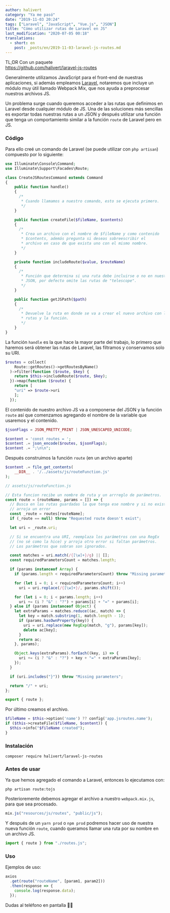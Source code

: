 ```yaml
---
author: halivert
category: "Ya me pasó"
date: "2019-11-03 20:24"
tags: ["Laravel", "JavaScript", "Vue.js", "JSON"]
title: "Cómo utilizar rutas de Laravel en JS"
last_modification: "2020-07-05 00:18"
translations:
  - short: en
    post: _posts/en/2019-11-03-laravel-js-routes.md
---
```


TL;DR Con un paquete<br>
<https://github.com/halivert/laravel-js-routes>

Generalmente utilizamos JavaScript para el front-end de nuestras aplicaciones,
si además empleamos [Laravel][1], notaremos que incluye un módulo muy útil
llamado Webpack Mix, que nos ayuda a preprocesar nuestros archivos JS.

<!-- Seguir leyendo -->

Un problema surge cuando queremos acceder a las rutas que definimos en Laravel
desde cualquier módulo de JS. Una de las soluciones más sencillas es exportar
todas nuestras rutas a un JSON y después utilizar una función que tenga un
comportamiento similar a la función `route` de Laravel pero en JS.

### Código
Para ello creé un comando de Laravel (se puede utilizar con `php artisan`)
compuesto por lo siguiente:

```php
use Illuminate\Console\Command;
use Illuminate\Support\Facades\Route;

class CreateJSRoutesCommand extends Command
{
    public function handle()
    {
      /*
       * Cuando llamamos a nuestro comando, esto se ejecuta primero.
       */
    }

    public function createFile($fileName, $contents)
    {
      /*
       * Crea un archivo con el nombre de $fileName y como contenido
       * $contents, además pregunta si deseas sobreescribir el
       * archivo en caso de que exista uno con el mismo nombre.
       */
    }

    private function includeRoute($value, $routeName)
    {
      /*
       * Función que determina si una ruta debe incluirse o no en nuestro
       * JSON, por defecto omite las rutas de "telescope".
       */
    }

    public function getJSPath($path)
    {
      /*
       * Devuelve la ruta en donde se va a crear el nuevo archivo con las
       * rutas y la función.
       */
    }
}
```

La función `handle` es la que hace la mayor parte del trabajo, lo primero que
haremos será obtener las rutas de Laravel, las filtramos y conservamos solo su
URI.
```php
$routes = collect(
    Route::getRoutes()->getRoutesByName()
  )->filter(function ($route, $key) {
    return $this->includeRoute($route, $key);
  })->map(function ($route) {
    return [
    "uri" => $route->uri
    ];
  });
```

El contenido de nuestro archivo JS va a componerse del JSON y la función
`route` así que comenzamos agregando el nombre de la variable que usaremos y
el contenido.
```php
$jsonFlags = JSON_PRETTY_PRINT | JSON_UNESCAPED_UNICODE;

$content = 'const routes = ';
$content .= json_encode($routes, $jsonFlags);
$content .= ";\n\n";
```

Después construimos la función `route` (en un archivo aparte)
```php
$content .= file_get_contents(
    __DIR__ . '/../assets/js/routeFunction.js'
);
```
```js
// assets/js/routeFunction.js

// Esta funcion recibe un nombre de ruta y un arrreglo de parámetros.
const route = (routeName, params = []) => {
  // Busca en las rutas guardadas la que tenga ese nombre y si no existe
  // arroja un error
  const _route = routes[routeName];
  if (_route == null) throw "Requested route doesn't exist";

  let uri = _route.uri;

  // Si se encuentra una URI, reemplaza los parámetros con una RegEx
  // (no sé como la hice) y arroja otro error si faltan parámetros.
  // Los parámetros que sobran son ignorados.

  const matches = uri.match(/{[\w]+}/g) || [];
  const requiredParametersCount = matches.length;

  if (params instanceof Array) {
    if (params.length < requiredParametersCount) throw "Missing parameters";

    for (let i = 0; i < requiredParametersCount; i++)
      uri = uri.replace(/{[\w]+}/, params.shift());

    for (let i = 0; i < params.length; i++)
      uri += (i ? "&" : "?") + params[i] + "=" + params[i];
  } else if (params instanceof Object) {
    let extraParams = matches.reduce((ac, match) => {
      let key = match.substring(1, match.length - 1);
      if (params.hasOwnProperty(key)) {
        uri = uri.replace(new RegExp(match, "g"), params[key]);
        delete ac[key];
      }
      return ac;
    }, params);

    Object.keys(extraParams).forEach((key, i) => {
      uri += (i ? "&" : "?") + key + "=" + extraParams[key];
    });
  }

  if (uri.includes("}")) throw "Missing parameters";

  return "/" + uri;
};

export { route };
```

Por último creamos el archivo.

```php
$fileName = $this->option('name') ?? config('app.jsroutes.name');
if ($this->createFile($fileName, $content)) {
  $this->info("$fileName created");
}
```

### Instalación
```shell
composer require halivert/laravel-js-routes
```

### Antes de usar
Ya que hemos agregado el comando a Laravel, entonces lo ejecutamos con:
```shell
php artisan route:tojs
```

Posterioremente debemos agregar el archivo a nuestro `webpack.mix.js`, para
que sea procesado.
```js
mix.js("resources/js/routes", "public/js");
```

Y después de un `yarn prod` o `npm prod` podremos hacer uso de nuestra nueva
función `route`, cuando queramos llamar una ruta por su nombre en un archivo JS.
```js
import { route } from "./routes.js";
```

### Uso
Ejemplos de uso:
```js
axios
  .get(route("routeName", [param1, param2]))
  .then(response => {
    console.log(response.data);
  });
```

Dudas al teléfono en pantalla 👋🏽

[1]: https://laravel.com
